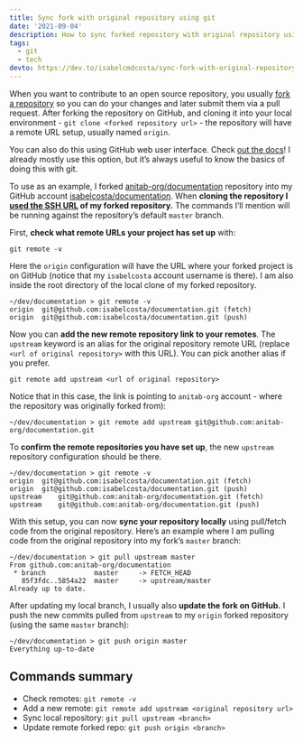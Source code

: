 ```yaml
---
title: Sync fork with original repository using git
date: '2021-09-04'
description: How to sync forked repository with original repository using git on the terminal
tags:
  - git
  - tech
devto: https://dev.to/isabelcmdcosta/sync-fork-with-original-repository-using-git-21ap
---
```


When you want to contribute to an open source repository, you usually [fork a repository](https://docs.github.com/en/get-started/quickstart/fork-a-repo) so you can do your changes and later submit them via a pull request. After forking the repository on GitHub, and cloning it into your local environment - `git clone <forked repository url>` - the repository will have a remote URL setup, usually named `origin`.

You can also do this using GitHub web user interface. Check [out the docs](https://docs.github.com/en/github/collaborating-with-pull-requests/working-with-forks/syncing-a-fork)! I already mostly use this option, but it’s always useful to know the basics of doing this with git.

To use as an example, I forked [anitab-org/documentation](https://github.com/anitab-org/documentation) repository into my GitHub account [isabelcosta/documentation](https://github.com/isabelcosta/documentation). When **cloning the repository I [used the SSH URL](https://docs.github.com/en/get-started/getting-started-with-git/about-remote-repositories#about-remote-repositories) of my forked repository.** The commands I’ll mention will be running against the repository’s default `master` branch.

First, **check what remote URLs your project has set up** with:

```
git remote -v
```

Here the `origin` configuration will have the URL where your forked project is on GitHub (notice that my `isabelcosta` account username is there). I am also inside the root directory of the local clone of my forked repository.
```
~/dev/documentation > git remote -v
origin	git@github.com:isabelcosta/documentation.git (fetch)
origin	git@github.com:isabelcosta/documentation.git (push)
```

Now you can **add the new remote repository link to your remotes**. The `upstream` keyword is an alias for the original repository remote URL (replace `<url of original repository>` with this URL). You can pick another alias if you prefer.

```
git remote add upstream <url of original repository>
```

Notice that in this case, the link is pointing to `anitab-org` account - where the repository was originally forked from):
```
~/dev/documentation > git remote add upstream git@github.com:anitab-org/documentation.git
```

To **confirm the remote repositories you have set up**, the new `upstream` repository configuration should be there.
```
~/dev/documentation > git remote -v
origin	git@github.com:isabelcosta/documentation.git (fetch)
origin	git@github.com:isabelcosta/documentation.git (push)
upstream	git@github.com:anitab-org/documentation.git (fetch)
upstream	git@github.com:anitab-org/documentation.git (push)
```

With this setup, you can now **sync your repository locally** using pull/fetch code from the original repository. Here’s an example where I am pulling code from the original repository into my fork’s `master` branch:
```
~/dev/documentation > git pull upstream master
From github.com:anitab-org/documentation
 * branch            master     -> FETCH_HEAD
   85f3fdc..5854a22  master     -> upstream/master
Already up to date.
```

After updating my local branch, I usually also **update the fork on GitHub.** I push the new commits pulled from `upstream` to my `origin` forked repository (using the same `master` branch):
```
~/dev/documentation > git push origin master
Everything up-to-date
```

## Commands summary

- Check remotes: `git remote -v`
- Add a new remote: `git remote add upstream <original repository url>`
- Sync local repository: `git pull upstream <branch>`
- Update remote forked repo: `git push origin <branch>`
